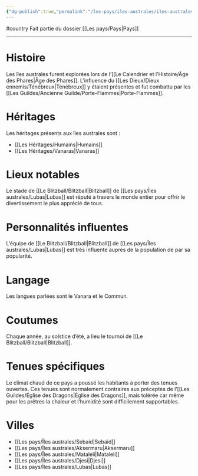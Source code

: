 ```yaml
---
{"dg-publish":true,"permalink":"/les-pays/iles-australes/iles-australes/"}
---
```


#country
Fait partie du dossier [[Les pays/Pays\|Pays]]

-------

# Histoire
Les îles australes furent explorées lors de l’[[Le Calendrier et l'Histoire/Âge des Phares\|Âge des Phares]]. L’influence du [[Les Dieux/Dieux ennemis/Ténébreux\|Ténébreux]] y étaient présentes et fut combattu par les [[Les Guildes/Ancienne Guilde/Porte-Flammes\|Porte-Flammes]].
# Héritages
Les héritages présents aux îles australes sont :
- [[Les Héritages/Humains\|Humains]]
- [[Les Héritages/Vanaras\|Vanaras]]
# Lieux notables
Le stade de [[Le Blitzball/Blitzball\|Blitzball]] de [[Les pays/Îles australes/Lubas\|Lubas]] est réputé à travers le monde entier pour offrir le divertissement le plus apprécié de tous.
# Personnalités influentes
L’équipe de [[Le Blitzball/Blitzball\|Blitzball]] de [[Les pays/Îles australes/Lubas\|Lubas]] est très influente auprès de la population de par sa popularité.
# Langage
Les langues parlées sont le Vanara et le Commun.
# Coutumes
Chaque année, au solstice d’été, a lieu le tournoi de [[Le Blitzball/Blitzball\|Blitzball]].
# Tenues spécifiques
Le climat chaud de ce pays a poussé les habitants à porter des tenues ouvertes. Ces tenues sont normalement contraires aux préceptes de l’[[Les Guildes/Église des Dragons\|Église des Dragons]], mais tolérée car même pour les prêtres la chaleur et l’humidité sont difficilement supportables.
# Villes
- [[Les pays/Îles australes/Sebaid\|Sebaid]]
- [[Les pays/Îles australes/Aksermaru\|Aksermaru]]
- [[Les pays/Îles australes/Mataleli\|Mataleli]]
- [[Les pays/Îles australes/Djesi\|Djesi]]
- [[Les pays/Îles australes/Lubas\|Lubas]]